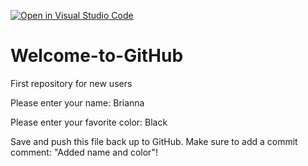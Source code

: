 [![Open in Visual Studio Code](https://classroom.github.com/assets/open-in-vscode-f059dc9a6f8d3a56e377f745f24479a46679e63a5d9fe6f495e02850cd0d8118.svg)](https://classroom.github.com/online_ide?assignment_repo_id=5495038&assignment_repo_type=AssignmentRepo)
# Welcome-to-GitHub
First repository for new users

Please enter your name: Brianna

Please enter your favorite color: Black

Save and push this file back up to GitHub. 
Make sure to add a commit comment: "Added name and color"!
